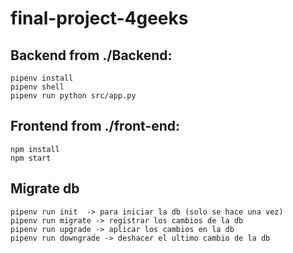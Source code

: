 # final-project-4geeks


## Backend from ./Backend:

```
pipenv install
pipenv shell
pipenv run python src/app.py
```

## Frontend from ./front-end:

```
npm install
npm start

```
## Migrate db
```
pipenv run init  -> para iniciar la db (solo se hace una vez)
pipenv run migrate -> registrar los cambios de la db
pipenv run upgrade -> aplicar los cambios en la db
pipenv run downgrade -> deshacer el ultimo cambio de la db
```
